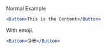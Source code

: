 Normal Example

```jsx
<Button>This is the Content</Button>
```

With emoji.

```jsx
<Button>😘😎</Button>
```